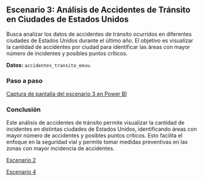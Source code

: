 ## Escenario 3: Análisis de Accidentes de Tránsito en Ciudades de Estados Unidos

Busca analizar los datos de accidentes de tránsito ocurridos en diferentes ciudades de Estados Unidos durante el último año. El objetivo es visualizar la cantidad de accidentes por ciudad para identificar las áreas con mayor número de incidentes y posibles puntos críticos.

**Datos:** `accidentes_transito_eeuu`.

### Paso a paso

[Captura de pantalla del escenario 3 en Power BI](lab19_3.png)

### Conclusión

Este análisis de accidentes de tránsito permite visualizar la cantidad de incidentes en distintas ciudades de Estados Unidos, identificando áreas con mayor número de accidentes y posibles puntos críticos. Esto facilita el enfoque en la seguridad vial y permite tomar medidas preventivas en las zonas con mayor incidencia de accidentes.

[Escenario 2](../lab19_2)

[Escenario 4](../lab19_4)
